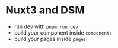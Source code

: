 # Nuxt3 and DSM

- run dev with `pnpm run dev`
- build your component inside `components`
- build your pages inside `pages`
